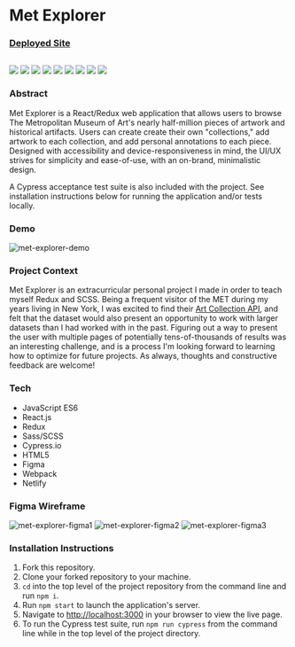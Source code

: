 # Met Explorer

### [Deployed Site](https://met-explorer.netlify.app/)

##

<p align="left">
  <img src="https://img.shields.io/badge/JavaScript-F7DF1E?style=for-the-badge&logo=javascript&logoColor=black" />
  <img src="https://img.shields.io/badge/React-20232A?style=for-the-badge&logo=react&logoColor=61DAFB" />
  <img src="https://img.shields.io/badge/Redux-593D88?style=for-the-badge&logo=redux&logoColor=white" />
  <img src="https://img.shields.io/badge/Sass-CC6699?style=for-the-badge&logo=sass&logoColor=white" />
  <img src="https://img.shields.io/badge/React_Router-CA4245?style=for-the-badge&logo=react-router&logoColor=white" />
  <img src="https://img.shields.io/badge/Cypress.io-6e3596?style=for-the-badge" />
  <img src="https://img.shields.io/badge/HTML5-E34F26?style=for-the-badge&logo=html5&logoColor=white" />
  <img src="https://img.shields.io/badge/Netlify-00C7B7?style=for-the-badge&logo=netlify&logoColor=white" />
  <img src="https://img.shields.io/badge/Figma-F24E1E?style=for-the-badge&logo=figma&logoColor=white" />
</p>

### Abstract

Met Explorer is a React/Redux web application that allows users to browse The Metropolitan Museum of Art's nearly half-million pieces of artwork and historical artifacts. Users can create create their own "collections," add artwork to each collection, and add personal annotations to each piece. Designed with accessibility and device-responsiveness in mind, the UI/UX strives for simplicity and ease-of-use, with an on-brand, minimalistic design.

A Cypress acceptance test suite is also included with the project. See installation instructions below for running the application and/or tests locally.

### Demo

![met-explorer-demo](https://user-images.githubusercontent.com/108169988/210706252-c2912246-bcf7-4272-835f-f8d1eeeb5b56.gif)

### Project Context

Met Explorer is an extracurricular personal project I made in order to teach myself Redux and SCSS. Being a frequent visitor of the MET during my years living in New York, I was excited to find their [Art Collection API](https://metmuseum.github.io/), and felt that the dataset would also present an opportunity to work with larger datasets than I had worked with in the past. Figuring out a way to present the user with multiple pages of potentially tens-of-thousands of results was an interesting challenge, and is a process I'm looking forward to learning how to optimize for future projects. As always, thoughts and constructive feedback are welcome!

### Tech

- JavaScript ES6
- React.js
- Redux
- Sass/SCSS
- Cypress.io
- HTML5
- Figma
- Webpack
- Netlify

### Figma Wireframe

![met-explorer-figma1](https://user-images.githubusercontent.com/108169988/210702234-74965794-cd15-4115-a722-212a3f62af97.png)
![met-explorer-figma2](https://user-images.githubusercontent.com/108169988/210702237-9a357b49-ae46-474a-afcf-616b9ecbc777.png)
![met-explorer-figma3](https://user-images.githubusercontent.com/108169988/210702238-67dc0236-2adf-412f-933b-85762ebfddd2.png)


### Installation Instructions

1. Fork this repository.
2. Clone your forked repository to your machine.
3. `cd` into the top level of the project repository from the command line and run `npm i`.
4. Run `npm start` to launch the application's server.
5. Navigate to [http://localhost:3000](http://localhost:3000) in your browser to view the live page.
6. To run the Cypress test suite, run `npm run cypress` from the command line while in the top level of the project directory.

